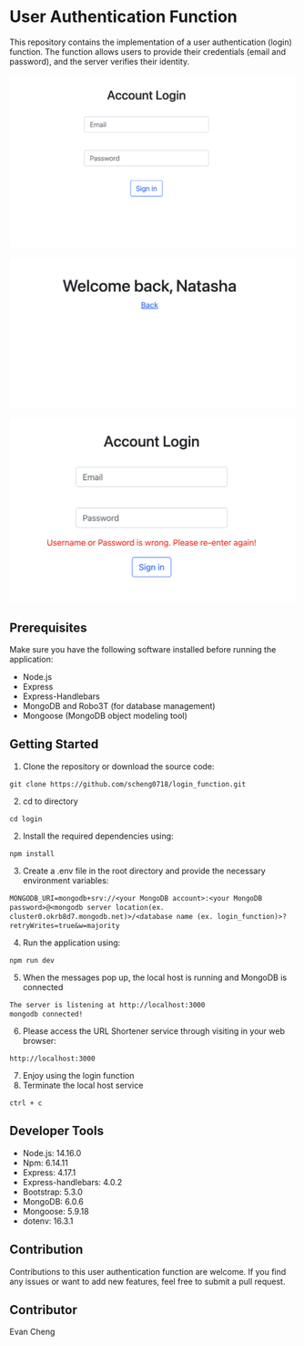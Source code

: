 # User Authentication Function

This repository contains the implementation of a user authentication (login) function. The function allows users to provide their credentials (email and password), and the server verifies their identity.

![web screenshot](./screenshots/home_login.png)

![web screenshot](./screenshots/welcome_page.png)

![web screenshot](./screenshots/error.png)

## Prerequisites

Make sure you have the following software installed before running the application:

- Node.js
- Express
- Express-Handlebars
- MongoDB and Robo3T (for database management)
- Mongoose (MongoDB object modeling tool)

## Getting Started

1. Clone the repository or download the source code:
```
git clone https://github.com/scheng0718/login_function.git
```
2. cd to directory
```
cd login
```
2. Install the required dependencies using: 
```
npm install
```
3. Create a .env file in the root directory and provide the necessary environment variables:
```
MONGODB_URI=mongodb+srv://<your MongoDB account>:<your MongoDB password>@<mongodb server location(ex. cluster0.okrb8d7.mongodb.net)>/<database name (ex. login_function)>?retryWrites=true&w=majority
```
4. Run the application using:
```
npm run dev
```
5. When the messages pop up, the local host is running and MongoDB is connected 
```
The server is listening at http://localhost:3000
mongodb connected!
```
6. Please access the URL Shortener service through visiting in your web browser: 
```
http://localhost:3000
```
7. Enjoy using the login function
8. Terminate the local host service
```
ctrl + c
```

## Developer Tools

- Node.js: 14.16.0
- Npm: 6.14.11
- Express: 4.17.1
- Express-handlebars: 4.0.2
- Bootstrap: 5.3.0
- MongoDB: 6.0.6
- Mongoose: 5.9.18
- dotenv: 16.3.1

## Contribution
Contributions to this user authentication function are welcome. If you find any issues or want to add new features, feel free to submit a pull request.

## Contributor

Evan Cheng